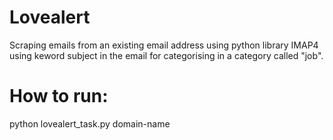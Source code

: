 # Lovealert
Scraping emails from an existing email address using python library IMAP4 using keword subject in the email for categorising in a category called "job".

# How to run:
python  lovealert_task.py domain-name
